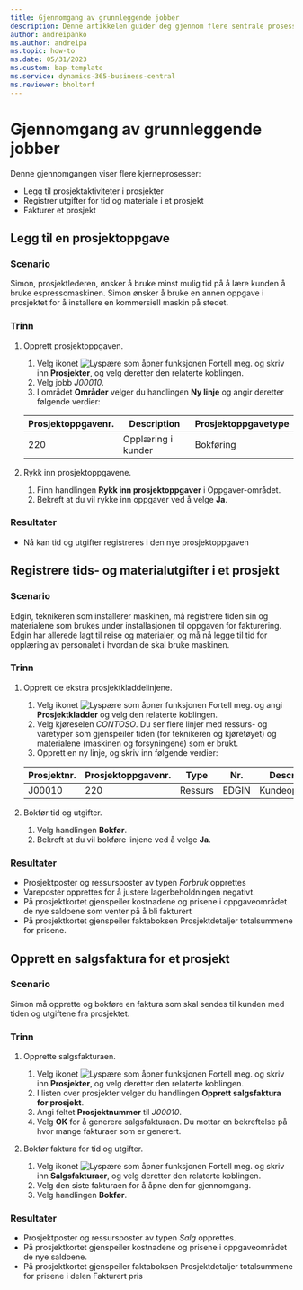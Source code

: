 ```yaml
---
title: Gjennomgang av grunnleggende jobber
description: Denne artikkelen guider deg gjennom flere sentrale prosesser i prosjektledelse.
author: andreipanko
ms.author: andreipa
ms.topic: how-to
ms.date: 05/31/2023
ms.custom: bap-template
ms.service: dynamics-365-business-central
ms.reviewer: bholtorf
---
```

# <a name="walkthrough-of-basic-jobs"></a>Gjennomgang av grunnleggende jobber

Denne gjennomgangen viser flere kjerneprosesser:

- Legg til prosjektaktiviteter i prosjekter
- Registrer utgifter for tid og materiale i et prosjekt
- Fakturer et prosjekt

## <a name="adding-a-project-task"></a>Legg til en prosjektoppgave

### <a name="scenario"></a>Scenario

Simon, prosjektlederen, ønsker å bruke minst mulig tid på å lære kunden å bruke espressomaskinen. Simon ønsker å bruke en annen oppgave i prosjektet for å installere en kommersiell maskin på stedet.

### <a name="steps"></a>Trinn

1. Opprett prosjektoppgaven.

    1. Velg ikonet ![Lyspære som åpner funksjonen Fortell meg.](../../media/ui-search/search_small.png "Fortell hva du vil gjøre") og skriv inn **Prosjekter**, og velg deretter den relaterte koblingen.  
    2. Velg jobb *J00010*.
    3. I området **Områder** velger du handlingen **Ny linje** og angir deretter følgende verdier:
 
    |Prosjektoppgavenr.|Description|Prosjektoppgavetype|
    |------------|-----------|-------------|  
    |220|Opplæring i kunder|Bokføring|

2. Rykk inn prosjektoppgavene.
   1. Finn handlingen **Rykk inn prosjektoppgaver** i Oppgaver-området.
   2. Bekreft at du vil rykke inn oppgaver ved å velge **Ja**.

### <a name="results"></a>Resultater

 - Nå kan tid og utgifter registreres i den nye prosjektoppgaven

## <a name="record-time-and-material-expenses-to-a-project"></a>Registrere tids- og materialutgifter i et prosjekt

### <a name="scenario-1"></a>Scenario

Edgin, teknikeren som installerer maskinen, må registrere tiden sin og materialene som brukes under installasjonen til oppgaven for fakturering. Edgin har allerede lagt til reise og materialer, og må nå legge til tid for opplæring av personalet i hvordan de skal bruke maskinen.

### <a name="steps-1"></a>Trinn

1. Opprett de ekstra prosjektkladdelinjene.

    1. Velg ikonet ![Lyspære som åpner funksjonen Fortell meg.](../../media/ui-search/search_small.png "Fortell hva du vil gjøre") og angi **Prosjektkladder** og velg den relaterte koblingen.  
    2. Velg kjøreselen *CONTOSO*. Du ser flere linjer med ressurs- og varetyper som gjenspeiler tiden (for teknikeren og kjøretøyet) og materialene (maskinen og forsyningene) som er brukt.
    3. Opprett en ny linje, og skriv inn følgende verdier:
 
    |Prosjektnr.|Prosjektoppgavenr.|Type|Nr.|Description|Antall|
    |-------|------------|----|---|-----------|--------|  
    |J00010|220|Ressurs|EDGIN|Kundeopplæring|1|

2. Bokfør tid og utgifter.
   1. Velg handlingen **Bokfør**.
   2. Bekreft at du vil bokføre linjene ved å velge **Ja**.

### <a name="results-1"></a>Resultater

- Prosjektposter og ressursposter av typen *Forbruk* opprettes
- Vareposter opprettes for å justere lagerbeholdningen negativt.
- På prosjektkortet gjenspeiler kostnadene og prisene i oppgaveområdet de nye saldoene som venter på å bli fakturert
- På prosjektkortet gjenspeiler faktaboksen Prosjektdetaljer totalsummene for prisene.

## <a name="creating-a-sales-invoice-for-a-project"></a>Opprett en salgsfaktura for et prosjekt

### <a name="scenario-2"></a>Scenario

Simon må opprette og bokføre en faktura som skal sendes til kunden med tiden og utgiftene fra prosjektet.

### <a name="steps-2"></a>Trinn

1. Opprette salgsfakturaen.

    1. Velg ikonet ![Lyspære som åpner funksjonen Fortell meg.](../../media/ui-search/search_small.png "Fortell hva du vil gjøre") og skriv inn **Prosjekter**, og velg deretter den relaterte koblingen.  
    2. I listen over prosjekter velger du handlingen **Opprett salgsfaktura for prosjekt**.
    3. Angi feltet **Prosjektnummer** til *J00010*.
    4. Velg **OK** for å generere salgsfakturaen. Du mottar en bekreftelse på hvor mange fakturaer som er generert.

2. Bokfør faktura for tid og utgifter.

   1. Velg ikonet ![Lyspære som åpner funksjonen Fortell meg.](../../media/ui-search/search_small.png "Fortell hva du vil gjøre") og skriv inn **Salgsfakturaer**, og velg deretter den relaterte koblingen.  
   2. Velg den siste fakturaen for å åpne den for gjennomgang.
   3. Velg handlingen **Bokfør**.

### <a name="results-2"></a>Resultater

- Prosjektposter og ressursposter av typen *Salg* opprettes.
- På prosjektkortet gjenspeiler kostnadene og prisene i oppgaveområdet de nye saldoene.
- På prosjektkortet gjenspeiler faktaboksen Prosjektdetaljer totalsummene for prisene i delen Fakturert pris
